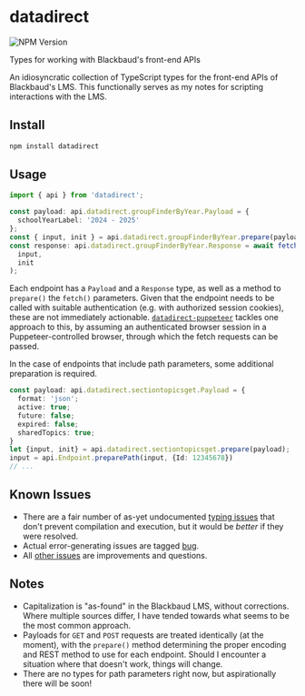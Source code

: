 # datadirect

![NPM Version](https://img.shields.io/npm/v/datadirect)

Types for working with Blackbaud's front-end APIs

An idiosyncratic collection of TypeScript types for the front-end APIs of Blackbaud's LMS. This functionally serves as my notes for scripting interactions with the LMS.

## Install

```sh
npm install datadirect
```

## Usage

```ts
import { api } from 'datadirect';

const payload: api.datadirect.groupFinderByYear.Payload = {
  schoolYearLabel: '2024 - 2025'
};
const { input, init } = api.datadirect.groupFinderByYear.prepare(payload);
const response: api.datadirect.groupFinderByYear.Response = await fetch(
  input,
  init
);
```

Each endpoint has a `Payload` and a `Response` type, as well as a method to `prepare()` the `fetch()` parameters. Given that the endpoint needs to be called with suitable authentication (e.g. with authorized session cookies), these are not immediately actionable. [`datadirect-puppeteer`](../datadirect-puppeteer) tackles one approach to this, by assuming an authenticated browser session in a Puppeteer-controlled browser, through which the fetch requests can be passed.

In the case of endpoints that include path parameters, some additional preparation is required.

```ts
const payload: api.datadirect.sectiontopicsget.Payload = {
  format: 'json';
  active: true;
  future: false;
  expired: false;
  sharedTopics: true;
}
let {input, init} = api.datadirect.sectiontopicsget.prepare(payload);
input = api.Endpoint.preparePath(input, {Id: 12345678})
// ...
```

## Known Issues

- There are a fair number of as-yet undocumented [typing issues](/battis/myschoolapp-reporting/issues?q=is%3Aissue%20state%3Aopen%20label%3Adatadirect%20label%3Atypes) that don't prevent compilation and execution, but it would be _better_ if they were resolved.
- Actual error-generating issues are tagged [bug](/battis/myschoolapp-reporting/issues?q=is%3Aissue%20state%3Aopen%20label%3Adatadirect%20label%3Abug).
- All [other issues](/battis/myschoolapp-reporting/issues?q=is%3Aissue%20state%3Aopen%20label%3Adatadirect%20-label%3Abug%20%20-label%3Atypes) are improvements and questions.

## Notes

- Capitalization is "as-found" in the Blackbaud LMS, without corrections. Where multiple sources differ, I have tended towards what seems to be the most common approach.
- Payloads for `GET` and `POST` requests are treated identically (at the moment), with the `prepare()` method determining the proper encoding and REST method to use for each endpoint. Should I encounter a situation where that doesn't work, things will change.
- There are no types for path parameters right now, but aspirationally there will be soon!
